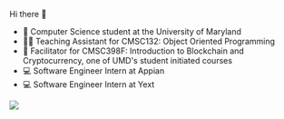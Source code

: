 Hi there 👋

- 🌱 Computer Science student at the University of Maryland
- 🧑‍🏫 Teaching Assistant for CMSC132: Object Oriented Programming
- 🔑 Facilitator for CMSC398F: Introduction to Blockchain and Cryptocurrency, one of UMD's student initiated courses
- 💻 Software Engineer Intern at Appian
- 💻 Software Engineer Intern at Yext

![](https://hit.yhype.me/github/profile?user_id=74610636)
